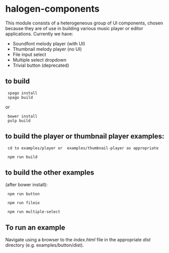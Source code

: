halogen-components
==================

This module consists of a heterogeneous group of UI components, chosen because they are of use in building various music player or editor applications.  Currently we have:

  * Soundfont melody player (with UI)
  * Thumbnail melody player (no UI)  
  * File input select
  * Multiple select dropdown
  * Trivial button (deprecated)

to build
--------

     spago install
     spago build

or

     bower install
     pulp build


to build the player or thumbnail player examples:
-------------------------------------------------

     cd to examples/player or  examples/thumbnail-player as appropriate

     npm run build

to build the other examples
---------------------------

(after bower install):

     npm run button

     npm run fileio

     npm run multiple-select

To run an example
-----------------

Navigate using a browser to the _index.html_ file in the appropriate _dist_ directory (e.g. examples/button/dist).
